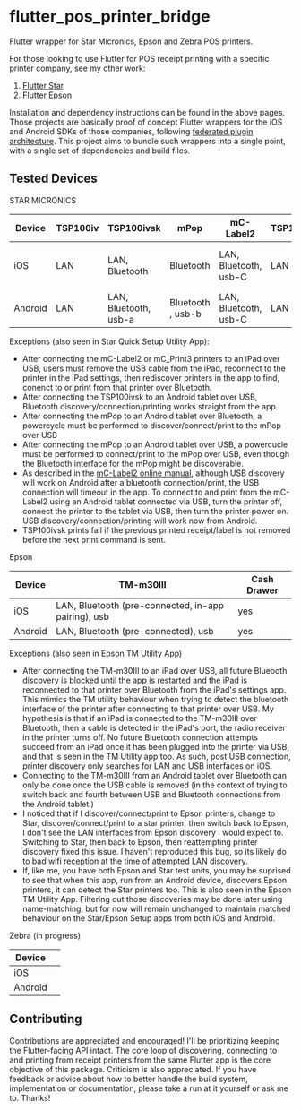 # flutter_pos_printer_bridge

Flutter wrapper for Star Micronics, Epson and Zebra POS printers. 

For those looking to use Flutter for POS receipt printing with a specific printer company, see my other work:
1. [Flutter Star](https://github.com/eljam3239/flutter_star)
2. [Flutter Epson](https://github.com/eljam3239/flutter_epson)

Installation and dependency instructions can be found in the above pages. Those projects are basically proof of concept Flutter wrappers for the iOS and Android SDKs of those companies, following [federated plugin architecture](https://docs.flutter.dev/packages-and-plugins/developing-packages#federated-plugins). This project aims to bundle such wrappers into a single point, with a single set of dependencies and build files.

## Tested Devices

STAR MICRONICS

| Device      | TSP100iv | TSP100ivsk | mPop | mC-Label2 | TSP100iii | mC_Print3 (MCP31LB) |
|-------------|--------|----------|------|-----------|---------|--------|
| iOS         |   LAN     | LAN, Bluetooth         | Bluetooth     | LAN, Bluetooth, usb-C | LAN | LAN, Bluetooth, usb-a-usb-c |
| Android     |  LAN      |  LAN, Bluetooth, usb-a        |  Bluetooth , usb-b   | LAN, Bluetooth, usb-C | LAN | LAN, Bluetooth, usb-b |

Exceptions (also seen in Star Quick Setup Utility App):
+ After connecting the mC-Label2 or mC_Print3 printers to an iPad over USB, users must remove the USB cable from the iPad, reconnect to the printer in the iPad settings, then rediscover printers in the app to find, conenct to or print from that printer over Bluetooth. 
+ After connecting the TSP100ivsk to an Android tablet over USB, Bluetooth discovery/connection/printing works straight from the app.
+ After connecting the mPop to an Android tablet over Bluetooth, a powercycle must be performed to discover/connect/print to the mPop over USB
+ After connecting the mPop to an Android tablet over USB, a powercucle must be performed to connect/print to the mPop over USB, even though the Bluetooth interface for the mPop might be discoverable. 
+ As described in the [mC-Label2 online manual](https://star-m.jp/products/s_print/oml/mclabel2/manual/en/installing/connectingUSBCable.htm#step2), although USB discovery will work on Android after a bluetooth connection/print, the USB connection will timeout in the app. To connect to and print from the mC-Label2 using an Android tablet connected via USB, turn the printer off, connect the printer to the tablet via USB, then turn the printer power on. USB discovery/connection/printing will work now from Android. 
+ TSP100ivsk prints fail if the previous printed receipt/label is not removed before the next print command is sent.


Epson 

| Device      | TM-m30III | Cash Drawer |
|-------------|--------|--------|
| iOS         |   LAN, Bluetooth (pre-connected, in-app pairing), usb     | yes |
| Android     |  LAN, Bluetooth (pre-connected), usb   | yes |

Exceptions (also seen in Epson TM Utility App)
+ After connecting the TM-m30III to an iPad over USB, all future Blueooth discovery is blocked until the app is restarted and the iPad is reconnected to that printer over Bluetooth from the iPad's settings app. This mimics the TM utility behaviour when trying to detect the bluetooth interface of the printer after connecting to that printer over USB. My hypothesis is that if an iPad is connected to the TM-m30III over Bluetooth, then a cable is detected in the iPad's port, the radio receiver in the printer turns off. No future Bluetooth connection attempts succeed from an iPad once it has been plugged into the printer via USB, and that is seen in the TM Utility app too. As such, post USB connection, printer discovery only searches for LAN and USB interfaces on iOS.
+ Connecting to the TM-m30III from an Android tablet over Bluetooth can only be done once the USB cable is removed (in the context of trying to switch back and fourth between USB and Bluetooth connections from the Android tablet.)
+ I noticed that if I discover/connect/print to Epson printers, change to Star, discover/connect/print to a star printer, then switch back to Epson, I don't see the LAN interfaces from Epson discovery I would expect to. Switching to Star, then back to Epson, then reattempting printer discovery fixed this issue. I haven't reproduced this bug, so its likely do to bad wifi reception at the time of attempted LAN discovery. 
+ If, like me, you have both Epson and Star test units, you may be suprised to see that when this app, run from an Android device, discovers Epson printers, it can detect the Star printers too. This is also seen in the Epson TM Utility App. Filtering out those discoveries may be done later using name-matching, but for now will remain unchanged to maintain matched behaviour on the Star/Epson Setup apps from both iOS and Android.

Zebra (in progress)

| Device | |
|--------|- |
| iOS    | |
| Android| |

## Contributing
Contributions are appreciated and encouraged! I'll be prioritizing keeping the Flutter-facing API intact. The core loop of discovering, connecting to and printing from receipt printers from the same Flutter app is the core objective of this package.
Criticism is also appreciated. If you have feedback or advice about how to better handle the build system, implementation or documentation, please take a run at it yourself or ask me to. Thanks!
